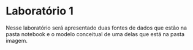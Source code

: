 # Laboratório 1
Nesse laboratório será apresentado duas fontes de dados que estão na pasta notebook e o modelo conceitual de uma delas que está na pasta imagem.

